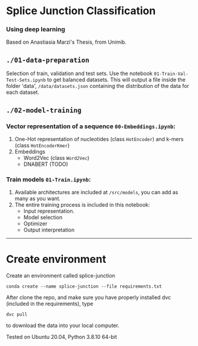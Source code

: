 # Splice Junction Classification 
### Using deep learning
Based on Anastiasia Marzi's Thesis, from Unimib.

## `./01-data-preparation`
Selection of train, validation and test sets.
Use the notebook `01-Train-Val-Test-Sets.ipynb` to get balanced datasets. 
This will output a file inside the folder 'data', `/data/datasets.json` containing the distribution of the data for each dataset.
## `./02-model-training`

### Vector representation of a sequence `00-Embeddings.ipynb`:
1. One-Hot representation of nucleotides (class `HotEncoder`) and k-mers (class `HotEncoderKmer`)
2. Embeddings
    - Word2Vec (class `Word2Vec`)
    - DNABERT (TODO)

### Train models `01-Train.ipynb`:
1. Available architectures are included at `/src/models`, you can add as many as you want.
2. The entire training process is included in this notebook: 
    - Input representation. 
    - Model selection
    - Optimizer
    - Output interpretation

___ 
# Create environment
Create an environment called splice-junction

```
conda create --name splice-junction --file requirements.txt 
```

After clone the repo, and make sure you have properly installed dvc (included in the requirements), type 
```
dvc pull
```
to download the data into your local computer.

Tested on Ubuntu 20.04, Python 3.8.10 64-bit